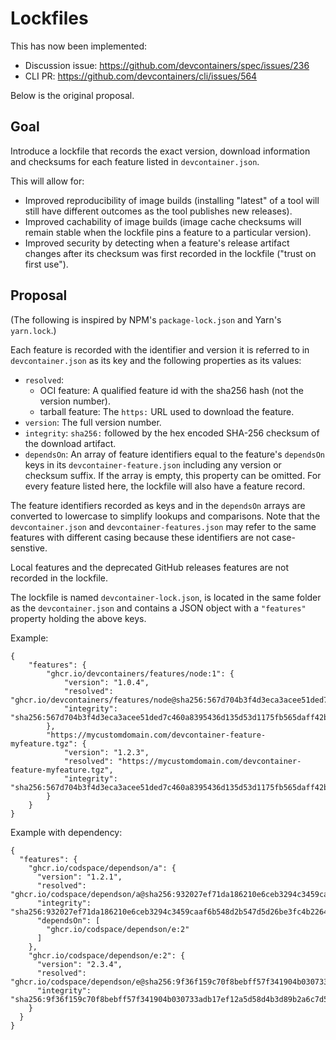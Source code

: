 # Lockfiles

This has now been implemented:
* Discussion issue: https://github.com/devcontainers/spec/issues/236
* CLI PR: https://github.com/devcontainers/cli/issues/564

Below is the original proposal.

## Goal

Introduce a lockfile that records the exact version, download information and checksums for each feature listed in `devcontainer.json`.

This will allow for:
- Improved reproducibility of image builds (installing "latest" of a tool will still have different outcomes as the tool publishes new releases).
- Improved cachability of image builds (image cache checksums will remain stable when the lockfile pins a feature to a particular version).
- Improved security by detecting when a feature's release artifact changes after its checksum was first recorded in the lockfile ("trust on first use").

## Proposal

(The following is inspired by NPM's `package-lock.json` and Yarn's `yarn.lock`.)

Each feature is recorded with the identifier and version it is referred to in `devcontainer.json` as its key and the following properties as its values:
- `resolved`:
    - OCI feature: A qualified feature id with the sha256 hash (not the version number).
    - tarball feature: The `https:` URL used to download the feature.
- `version`: The full version number.
- `integrity`: `sha256:` followed by the hex encoded SHA-256 checksum of the download artifact.
- `dependsOn`: An array of feature identifiers equal to the feature's `dependsOn` keys in its `devcontainer-feature.json` including any version or checksum suffix. If the array is empty, this property can be omitted. For every feature listed here, the lockfile will also have a feature record.

The feature identifiers recorded as keys and in the `dependsOn` arrays are converted to lowercase to simplify lookups and comparisons. Note that the `devcontainer.json` and `devcontainer-features.json` may refer to the same features with different casing because these identifiers are not case-senstive.

Local features and the deprecated GitHub releases features are not recorded in the lockfile.

The lockfile is named `devcontainer-lock.json`, is located in the same folder as the `devcontainer.json` and contains a JSON object with a `"features"` property holding the above keys.

Example:

```jsonc
{
    "features": {
        "ghcr.io/devcontainers/features/node:1": {
            "version": "1.0.4",
            "resolved": "ghcr.io/devcontainers/features/node@sha256:567d704b3f4d3eca3acee51ded7c460a8395436d135d53d1175fb565daff42b8",
            "integrity": "sha256:567d704b3f4d3eca3acee51ded7c460a8395436d135d53d1175fb565daff42b8"
        },
        "https://mycustomdomain.com/devcontainer-feature-myfeature.tgz": {
            "version": "1.2.3",
            "resolved": "https://mycustomdomain.com/devcontainer-feature-myfeature.tgz",
            "integrity": "sha256:567d704b3f4d3eca3acee51ded7c460a8395436d135d53d1175fb565daff42b8"
        }
    }
}
```

Example with dependency:

```jsonc
{
  "features": {
    "ghcr.io/codspace/dependson/a": {
      "version": "1.2.1",
      "resolved": "ghcr.io/codspace/dependson/a@sha256:932027ef71da186210e6ceb3294c3459caaf6b548d2b547d5d26be3fc4b2264a",
      "integrity": "sha256:932027ef71da186210e6ceb3294c3459caaf6b548d2b547d5d26be3fc4b2264a",
      "dependsOn": [
        "ghcr.io/codspace/dependson/e:2"
      ]
    },
    "ghcr.io/codspace/dependson/e:2": {
      "version": "2.3.4",
      "resolved": "ghcr.io/codspace/dependson/e@sha256:9f36f159c70f8bebff57f341904b030733adb17ef12a5d58d4b3d89b2a6c7d5a",
      "integrity": "sha256:9f36f159c70f8bebff57f341904b030733adb17ef12a5d58d4b3d89b2a6c7d5a"
    }
  }
}
```
